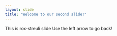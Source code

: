 ```yaml
---
layout: slide
title: "Welcome to our second slide!"
---
```

This is rox-streuli slide
Use the left arrow to go back!
